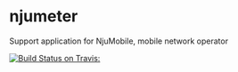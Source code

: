 njumeter
========

Support application for NjuMobile, mobile network operator

[![Build Status on Travis:](https://api.travis-ci.org/outlying/njumeter.png)](https://travis-ci.org/outlying/njumeter)

